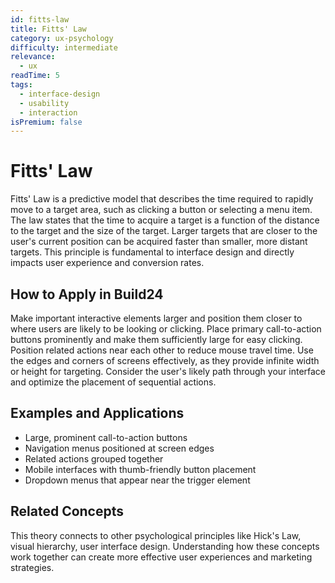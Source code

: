 ```yaml
---
id: fitts-law
title: Fitts' Law
category: ux-psychology
difficulty: intermediate
relevance:
  - ux
readTime: 5
tags:
  - interface-design
  - usability
  - interaction
isPremium: false
---
```

# Fitts' Law

Fitts' Law is a predictive model that describes the time required to rapidly move to a target area, such as clicking a button or selecting a menu item. The law states that the time to acquire a target is a function of the distance to the target and the size of the target. Larger targets that are closer to the user's current position can be acquired faster than smaller, more distant targets. This principle is fundamental to interface design and directly impacts user experience and conversion rates.

## How to Apply in Build24

Make important interactive elements larger and position them closer to where users are likely to be looking or clicking. Place primary call-to-action buttons prominently and make them sufficiently large for easy clicking. Position related actions near each other to reduce mouse travel time. Use the edges and corners of screens effectively, as they provide infinite width or height for targeting. Consider the user's likely path through your interface and optimize the placement of sequential actions.

## Examples and Applications

- Large, prominent call-to-action buttons
- Navigation menus positioned at screen edges
- Related actions grouped together
- Mobile interfaces with thumb-friendly button placement
- Dropdown menus that appear near the trigger element

## Related Concepts

This theory connects to other psychological principles like Hick's Law, visual hierarchy, user interface design. Understanding how these concepts work together can create more effective user experiences and marketing strategies.


